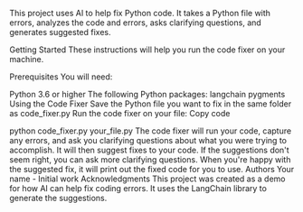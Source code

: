 This project uses AI to help fix Python code. It takes a Python file with errors, analyzes the code and errors, asks clarifying questions, and generates suggested fixes.

Getting Started
These instructions will help you run the code fixer on your machine.

Prerequisites
You will need:

Python 3.6 or higher
The following Python packages:
langchain
pygments
Using the Code Fixer
Save the Python file you want to fix in the same folder as code_fixer.py
Run the code fixer on your file:
Copy code

python code_fixer.py your_file.py
The code fixer will run your code, capture any errors, and ask you clarifying questions about what you were trying to accomplish.
It will then suggest fixes to your code. If the suggestions don't seem right, you can ask more clarifying questions.
When you're happy with the suggested fix, it will print out the fixed code for you to use.
Authors
Your name - Initial work
Acknowledgments
This project was created as a demo for how AI can help fix coding errors.
It uses the LangChain library to generate the suggestions.
